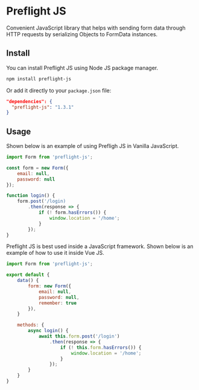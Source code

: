 # Preflight JS

Convenient JavaScript library that helps with sending form data through HTTP requests by serializing Objects to FormData instances.

## Install

You can install Preflight JS using Node JS package manager.

```sh
npm install preflight-js
```

Or add it directly to your `package.json` file:

```json
"dependencies": {
  "preflight-js": "1.3.1"
}
```

## Usage

Shown below is an example of using Prefligh JS in Vanilla JavaScript.

```javascript
import Form from 'preflight-js';

const form = new Form({
    email: null,
    password: null
});

function login() {
    form.post('/login)
        .then(response => {
            if (! form.hasErrors()) {
                window.location = '/home';
            }
        });
}
```

Preflight JS is best used inside a JavaScript framework. Shown below is an example of how to use it inside Vue JS.

```javascript
import Form from 'preflight-js';

export default {
    data() {
        form: new Form({
            email: null,
            password: null,
            remember: true
        }),
    }

    methods: {
        async login() {
            await this.form.post('/login')
                .then(response => {
                    if (! this.form.hasErrors()) {
                        window.location = '/home';
                    }
                });
        }
    }
}
```
